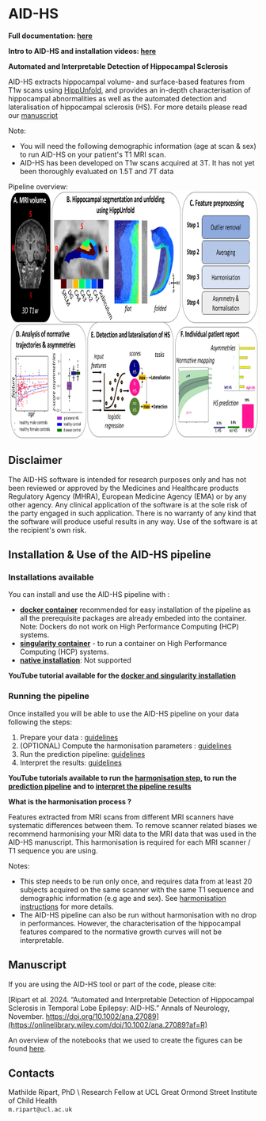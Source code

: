 # AID-HS

**Full documentation: [here](https://aid-hs.readthedocs.io/en/latest/index.html)**

**Intro to AID-HS and installation videos: [here]()**

**Automated and Interpretable Detection of Hippocampal Sclerosis**

AID-HS extracts hippocampal volume- and surface-based features from T1w scans using [HippUnfold](https://hippunfold.readthedocs.io/en/latest/), and provides an in-depth characterisation of hippocampal abnormalities as well as the automated detection and lateralisation of hippocampal sclerosis (HS). 
For more details please read our [manuscript](https://onlinelibrary.wiley.com/doi/10.1002/ana.27089?af=R)

Note: 
- You will need the following demographic information (age at scan & sex) to run AID-HS on your patient's T1 MRI scan.
- AID-HS has been developed on T1w scans acquired at 3T. It has not yet been thoroughly evaluated on 1.5T and 7T data

Pipeline overview:\
<img src="https://raw.githubusercontent.com//MELDProject/AID-HS/main/docs/images/overview_pipeline.jpg " height="500" />

## Disclaimer

The AID-HS software is intended for research purposes only and has not been reviewed or approved by the Medicines and Healthcare products Regulatory Agency (MHRA), European Medicine Agency (EMA) or by any other agency. Any clinical application of the software is at the sole risk of the party engaged in such application. There is no warranty of any kind that the software will produce useful results in any way. Use of the software is at the recipient's own risk.

## Installation & Use of the AID-HS pipeline

### Installations available 
You can install and use the AID-HS pipeline with :
- [**docker container**](https://aid-hs.readthedocs.io/en/latest/install_docker.html) recommended for easy installation of the pipeline as all the prerequisite packages are already embeded into the container. Note: Dockers do not work on High Performance Computing (HCP) systems.
- [**singularity container**](https://aid-hs.readthedocs.io/en/latest/install_singularity.html) - to run a container on High Performance Computing (HCP) systems. 
- [**native installation**](https://aid-hs.readthedocs.io/en/latest/install_native.html): Not supported 

**YouTube tutorial available for the [docker and singularity installation](https://www.youtube.com/watch?v=RRAET7r05ys&t=11s&ab_channel=MELDproject)**

### Running the pipeline 
Once installed you will be able to use the AID-HS pipeline on your data following the steps:
1. Prepare your data : [guidelines](https://aid-hs.readthedocs.io/en/latest/prepare_data.html)
2. (OPTIONAL) Compute the harmonisation parameters : [guidelines](https://aid-hs.readthedocs.io/en/latest/harmonisation.html)
3. Run the prediction pipeline: [guidelines](https://aid-hs.readthedocs.io/en/latest/run_prediction_pipeline.html)
4. Interpret the results: [guidelines](https://aid-hs.readthedocs.io/en/latest/interpret_results.html)


**YouTube tutorials available to run the [harmonisation step](https://www.youtube.com/watch?v=drMap14Sm6Y&t=12s&ab_channel=MELDproject), to run the [prediction pipeline](https://www.youtube.com/watch?v=VBOdEFMNd2o&t=60s&ab_channel=MELDproject) and to [interpret the pipeline results](https://www.youtube.com/watch?v=FHArq9DdILg&t=37s&ab_channel=MELDproject)**

**What is the harmonisation process ?**

Features extracted from MRI scans from different MRI scanners have systematic differences between them. To remove scanner related biases we recommend harmonising your MRI data to the MRI data that was used in the AID-HS manuscript. This harmonisation is required for each MRI scanner / T1 sequence you are using. 

Notes: 
- This step needs to be run only once, and requires data from at least 20 subjects acquired on the same scanner with the same T1 sequence and demographic information (e.g age and sex). See [harmonisation instructions](https://aid-hs.readthedocs.io/en/latest/harmonisation.html) for more details. 
- The AID-HS pipeline can also be run without harmonisation with no drop in performances. However, the characterisation of the hippocampal features compared to the normative growth curves will not be interpretable.


## Manuscript
If you are using the AID-HS tool or part of the code, please cite:

[Ripart et al. 2024. “Automated and Interpretable Detection of Hippocampal Sclerosis in Temporal Lobe Epilepsy: AID-HS.” Annals of Neurology, November. https://doi.org/10.1002/ana.27089](https://onlinelibrary.wiley.com/doi/10.1002/ana.27089?af=R)

An overview of the notebooks that we used to create the figures can be found [here](figure_notebooks.md).

## Contacts

Mathilde Ripart, PhD \ 
Research Fellow at UCL Great Ormond Street Institute of Child Health \
`m.ripart@ucl.ac.uk` 









